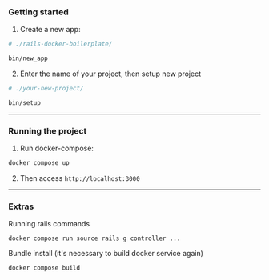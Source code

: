 ### Getting started

1. Create a new app:
```sh
# ./rails-docker-boilerplate/

bin/new_app
``` 
2. Enter the name of your project, then setup new project
```sh
# ./your-new-project/

bin/setup
```

---------
### Running the project

1. Run docker-compose:
```sh
docker compose up
```
2. Then access `http://localhost:3000`

---------
### Extras

Running rails commands
```
docker compose run source rails g controller ...
```

Bundle install (it's necessary to build docker service again)
```
docker compose build
```

